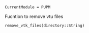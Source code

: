 ```@meta
CurrentModule = PUPM
```
Fucntion to remove vtu files

```
remove_vtk_files(directory::String)
```